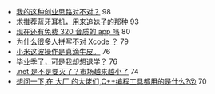 - [我的这种创业思路对不对？](https://www.v2ex.com/t/544846) 98
- [求推荐蓝牙耳机，用来追妹子的那种](https://www.v2ex.com/t/544841) 93
- [现在还有免费 320 音质的 app 吗](https://www.v2ex.com/t/544788) 80
- [为什么很多人拼写不对 Xcode ？](https://www.v2ex.com/t/544985) 79
- [小米这波操作是真滴牛皮。](https://www.v2ex.com/t/544803) 76
- [毕业季了，可是我却想退学？](https://www.v2ex.com/t/544826) 76
- [.net 是不是要灭了？市场越来越小了](https://www.v2ex.com/t/545035) 74
- [想问一下,在 大厂 的大佬们,C++编程工具都用的是什么?😵](https://www.v2ex.com/t/545017) 70
